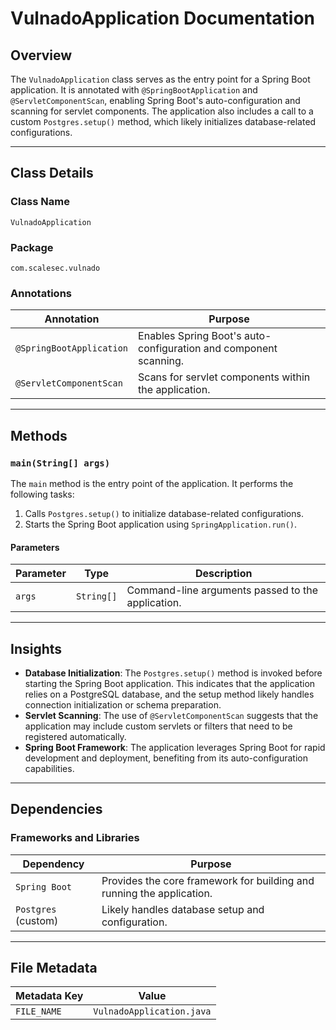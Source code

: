 # VulnadoApplication Documentation

## Overview

The `VulnadoApplication` class serves as the entry point for a Spring Boot application. It is annotated with `@SpringBootApplication` and `@ServletComponentScan`, enabling Spring Boot's auto-configuration and scanning for servlet components. The application also includes a call to a custom `Postgres.setup()` method, which likely initializes database-related configurations.

---

## Class Details

### Class Name
`VulnadoApplication`

### Package
`com.scalesec.vulnado`

### Annotations
| Annotation              | Purpose                                                                 |
|-------------------------|-------------------------------------------------------------------------|
| `@SpringBootApplication` | Enables Spring Boot's auto-configuration and component scanning.       |
| `@ServletComponentScan`  | Scans for servlet components within the application.                  |

---

## Methods

### `main(String[] args)`
The `main` method is the entry point of the application. It performs the following tasks:
1. Calls `Postgres.setup()` to initialize database-related configurations.
2. Starts the Spring Boot application using `SpringApplication.run()`.

#### Parameters
| Parameter | Type     | Description                          |
|-----------|----------|--------------------------------------|
| `args`    | `String[]` | Command-line arguments passed to the application. |

---

## Insights

- **Database Initialization**: The `Postgres.setup()` method is invoked before starting the Spring Boot application. This indicates that the application relies on a PostgreSQL database, and the setup method likely handles connection initialization or schema preparation.
- **Servlet Scanning**: The use of `@ServletComponentScan` suggests that the application may include custom servlets or filters that need to be registered automatically.
- **Spring Boot Framework**: The application leverages Spring Boot for rapid development and deployment, benefiting from its auto-configuration capabilities.

---

## Dependencies

### Frameworks and Libraries
| Dependency              | Purpose                                                                 |
|-------------------------|-------------------------------------------------------------------------|
| `Spring Boot`           | Provides the core framework for building and running the application.  |
| `Postgres` (custom)     | Likely handles database setup and configuration.                       |

---

## File Metadata

| Metadata Key | Value                  |
|--------------|------------------------|
| `FILE_NAME`  | `VulnadoApplication.java` |
